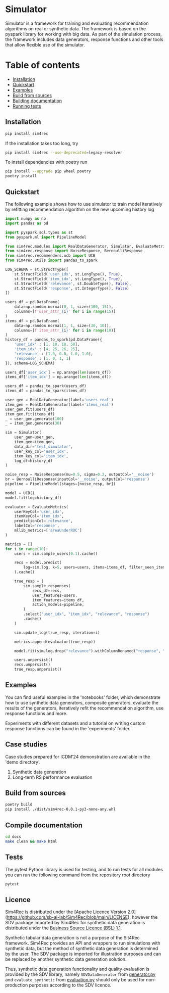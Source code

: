 # Simulator

Simulator is a framework for training and evaluating recommendation algorithms on real or synthetic data. The framework is based on the pyspark library for working with big data.
As part of the simulation process, the framework includes data generators, response functions and other tools that allow flexible use of the simulator.

# Table of contents

* [Installation](#installation)
* [Quickstart](#quickstart)
* [Examples](#examples)
* [Build from sources](#build-from-sources)
* [Building documentation](#compile-documentation)
* [Running tests](#tests)

## Installation

```bash
pip install sim4rec
```

If the installation takes too long, try
```bash
pip install sim4rec --use-deprecated=legacy-resolver
```

To install dependencies with poetry run

```bash
pip install --upgrade pip wheel poetry
poetry install
```

## Quickstart

The following example shows how to use simulator to train model iteratively by refitting recommendation algorithm on the new upcoming history log

```python
import numpy as np
import pandas as pd

import pyspark.sql.types as st
from pyspark.ml import PipelineModel

from sim4rec.modules import RealDataGenerator, Simulator, EvaluateMetrics
from sim4rec.response import NoiseResponse, BernoulliResponse
from sim4rec.recommenders.ucb import UCB
from sim4rec.utils import pandas_to_spark

LOG_SCHEMA = st.StructType([
    st.StructField('user_idx', st.LongType(), True),
    st.StructField('item_idx', st.LongType(), True),
    st.StructField('relevance', st.DoubleType(), False),
    st.StructField('response', st.IntegerType(), False)
])

users_df = pd.DataFrame(
    data=np.random.normal(0, 1, size=(100, 15)),
    columns=[f'user_attr_{i}' for i in range(15)]
)
items_df = pd.DataFrame(
    data=np.random.normal(1, 1, size=(30, 10)),
    columns=[f'item_attr_{i}' for i in range(10)]
)
history_df = pandas_to_spark(pd.DataFrame({
    'user_idx' : [1, 10, 10, 50],
    'item_idx' : [4, 25, 26, 25],
    'relevance' : [1.0, 0.0, 1.0, 1.0],
    'response' : [1, 0, 1, 1]
}), schema=LOG_SCHEMA)

users_df['user_idx'] = np.arange(len(users_df))
items_df['item_idx'] = np.arange(len(items_df))

users_df = pandas_to_spark(users_df)
items_df = pandas_to_spark(items_df)

user_gen = RealDataGenerator(label='users_real')
item_gen = RealDataGenerator(label='items_real')
user_gen.fit(users_df)
item_gen.fit(items_df)
_ = user_gen.generate(100)
_ = item_gen.generate(30)

sim = Simulator(
    user_gen=user_gen,
    item_gen=item_gen,
    data_dir='test_simulator',
    user_key_col='user_idx',
    item_key_col='item_idx',
    log_df=history_df
)

noise_resp = NoiseResponse(mu=0.5, sigma=0.2, outputCol='__noise')
br = BernoulliResponse(inputCol='__noise', outputCol='response')
pipeline = PipelineModel(stages=[noise_resp, br])

model = UCB()
model.fit(log=history_df)

evaluator = EvaluateMetrics(
    userKeyCol='user_idx',
    itemKeyCol='item_idx',
    predictionCol='relevance',
    labelCol='response',
    mllib_metrics=['areaUnderROC']
)

metrics = []
for i in range(10):
    users = sim.sample_users(0.1).cache()

    recs = model.predict(
        log=sim.log, k=5, users=users, items=items_df, filter_seen_items=True
    ).cache()

    true_resp = (
        sim.sample_responses(
            recs_df=recs,
            user_features=users,
            item_features=items_df,
            action_models=pipeline,
        )
        .select("user_idx", "item_idx", "relevance", "response")
        .cache()
    )

    sim.update_log(true_resp, iteration=i)

    metrics.append(evaluator(true_resp))

    model.fit(sim.log.drop("relevance").withColumnRenamed("response", "relevance"))

    users.unpersist()
    recs.unpersist()
    true_resp.unpersist()
```

## Examples

You can find useful examples in the 'notebooks' folder, which demonstrate how to use synthetic data generators, composite generators, evaluate the results of the generators, iteratively refit the recommendation algorithm, use response functions and more.

Experiments with different datasets and a tutorial on writing custom response functions can be found in the 'experiments' folder.

## Case studies

Case studies prepared for ICDM’24 demonstration are available in the 'demo directory'.

1. Synthetic data generation
2. Long-term RS performance evaluation

## Build from sources

```bash
poetry build
pip install ./dist/sim4rec-0.0.1-py3-none-any.whl
```

## Compile documentation

```bash
cd docs
make clean && make html
```

## Tests

The pytest Python library is used for testing, and to run tests for all modules you can run the following command from the repository root directory

```bash
pytest
```

## Licence
Sim4Rec is distributed under the [Apache Licence Version 2.0] (https://github.com/sb-ai-lab/Sim4Rec/blob/main/LICENSE), 
however the SDV package imported by Sim4Rec for synthetic data generation
is distributed under the [Business Source Licence (BSL) 1.1](https://github.com/sdv-dev/SDV/blob/master/LICENSE).

Synthetic tabular data generation is not a purpose of the Sit4Rec framework. 
Sim4Rec provides an API and wrappers to run simulations with synthetic data, but the method of synthetic data generation is determined by the user. 
The SDV package is imported for illustration purposes and can be replaced by another synthetic data generation solution.  

Thus, synthetic data generation functionality and quality evaluation is provided by the SDV library, 
namely `SDVDataGenerator` from [generator.py](sim4rec/modules/generator.py) and `evaluate_synthetic` from [evaluation.py](sim4rec/modules/evaluation.py) 
should only be used for non-production purposes according to the SDV licence. 
